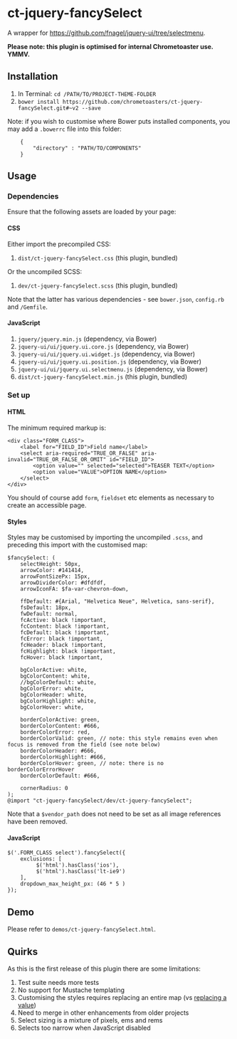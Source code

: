 # ct-jquery-fancySelect

A wrapper for https://github.com/fnagel/jquery-ui/tree/selectmenu.

__Please note: this plugin is optimised for internal Chrometoaster use. YMMV.__

## Installation

1. In Terminal: `cd /PATH/TO/PROJECT-THEME-FOLDER`
1. `bower install https://github.com/chrometoasters/ct-jquery-fancySelect.git#~v2 --save`

Note: if you wish to customise where Bower puts installed components, you may add a `.bowerrc` file into this folder:

        {
            "directory" : "PATH/TO/COMPONENTS"
        }

## Usage

### Dependencies

Ensure that the following assets are loaded by your page:

#### CSS

Either import the precompiled CSS:

1. `dist/ct-jquery-fancySelect.css` (this plugin, bundled)

Or the uncompiled SCSS:

1. `dev/ct-jquery-fancySelect.scss` (this plugin, bundled)

Note that the latter has various dependencies - see `bower.json`, `config.rb` and `/Gemfile`.

#### JavaScript

1. `jquery/jquery.min.js` (dependency, via Bower)
1. `jquery-ui/ui/jquery.ui.core.js` (dependency, via Bower)
1. `jquery-ui/ui/jquery.ui.widget.js` (dependency, via Bower)
1. `jquery-ui/ui/jquery.ui.position.js` (dependency, via Bower)
1. `jquery-ui/ui/jquery.ui.selectmenu.js` (dependency, via Bower)
1. `dist/ct-jquery-fancySelect.min.js` (this plugin, bundled)

### Set up

#### HTML

The minimum required markup is:

    <div class="FORM_CLASS">
        <label for="FIELD_ID">Field name</label>
        <select aria-required="TRUE_OR_FALSE" aria-invalid="TRUE_OR_FALSE_OR_OMIT" id="FIELD_ID">
            <option value="" selected="selected">TEASER TEXT</option>
            <option value="VALUE">OPTION NAME</option>
        </select>
    </div>

You should of course add `form`, `fieldset` etc elements as necessary to create an accessible page.

#### Styles

Styles may be customised by importing the uncompiled `.scss`, and preceding this import with the customised map:

    $fancySelect: (
        selectHeight: 50px,
        arrowColor: #141414,
        arrowFontSizePx: 15px,
        arrowDividerColor: #dfdfdf,
        arrowIconFA: $fa-var-chevron-down,

        ffDefault: #{Arial, "Helvetica Neue", Helvetica, sans-serif},
        fsDefault: 18px,
        fwDefault: normal,
        fcActive: black !important,
        fcContent: black !important,
        fcDefault: black !important,
        fcError: black !important,
        fcHeader: black !important,
        fcHighlight: black !important,
        fcHover: black !important,

        bgColorActive: white,
        bgColorContent: white,
        //bgColorDefault: white,
        bgColorError: white,
        bgColorHeader: white,
        bgColorHighlight: white,
        bgColorHover: white,

        borderColorActive: green,
        borderColorContent: #666,
        borderColorError: red,
        borderColorValid: green, // note: this style remains even when focus is removed from the field (see note below)
        borderColorHeader: #666,
        borderColorHighlight: #666,
        borderColorHover: green, // note: there is no borderColorErrorHover
        borderColorDefault: #666,

        cornerRadius: 0
    );
    @import "ct-jquery-fancySelect/dev/ct-jquery-fancySelect";

Note that a `$vendor_path` does not need to be set as all image references have been removed.

#### JavaScript

    $('.FORM_CLASS select').fancySelect({
        exclusions: [
             $('html').hasClass('ios'),
             $('html').hasClass('lt-ie9')
        ],
        dropdown_max_height_px: (46 * 5 )
    });

## Demo

Please refer to `demos/ct-jquery-fancySelect.html`.

## Quirks

As this is the first release of this plugin there are some limitations:

1. Test suite needs more tests
1. No support for Mustache templating
1. Customising the styles requires replacing an entire map (vs [replacing a value](http://erskinedesign.com/blog/setting-typographic-scale-with-sass-maps/))
1. Need to merge in other enhancements from older projects
1. Select sizing is a mixture of pixels, ems and rems
1. Selects too narrow when JavaScript disabled
